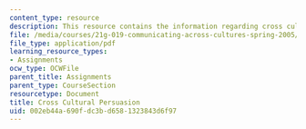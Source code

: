 ```yaml
---
content_type: resource
description: This resource contains the information regarding cross cultural persuasion.
file: /media/courses/21g-019-communicating-across-cultures-spring-2005/002eb44a690fdc3bd6581323843d6f97_MIT21G_019S05_pers_exe.pdf
file_type: application/pdf
learning_resource_types:
- Assignments
ocw_type: OCWFile
parent_title: Assignments
parent_type: CourseSection
resourcetype: Document
title: Cross Cultural Persuasion
uid: 002eb44a-690f-dc3b-d658-1323843d6f97
---
```

